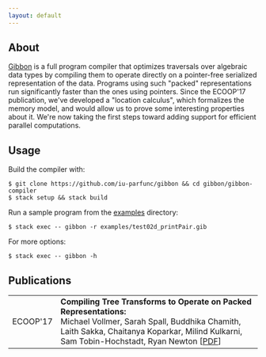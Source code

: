 ```yaml
---
layout: default
---
```


## About

[Gibbon](https://github.com/iu-parfunc/gibbon/tree/master/gibbon-compiler) is a full program compiler that optimizes traversals over algebraic data types by compiling them to operate directly on a pointer-free serialized representation of the data. Programs using such "packed" representations run significantly faster than the ones using pointers. Since the ECOOP'17 publication, we've developed a "location calculus", which formalizes the memory model, and would allow us to prove some interesting properties about it. We're now taking the first steps toward adding support for efficient parallel computations.

## Usage

Build the compiler with:

    $ git clone https://github.com/iu-parfunc/gibbon && cd gibbon/gibbon-compiler
    $ stack setup && stack build    

Run a sample program from the [examples](https://github.com/iu-parfunc/gibbon/tree/master/gibbon-compiler/examples) directory:

    $ stack exec -- gibbon -r examples/test02d_printPair.gib
    

For more options:

    $ stack exec -- gibbon -h


<div id="publications">

<h2>Publications</h2>

<table>
<tr>
<td>ECOOP'17</td>
<td><b> Compiling Tree Transforms to Operate on Packed Representations:<br/></b> Michael Vollmer, Sarah
Spall, Buddhika Chamith, Laith Sakka, Chaitanya Koparkar, Milind Kulkarni, Sam Tobin-Hochstadt, Ryan Newton [<a href="http://drops.dagstuhl.de/opus/volltexte/2017/7273/pdf/LIPIcs-ECOOP-2017-26.pdf" target="_blank">PDF</a>]</td>
</tr>
</table>

</div>
